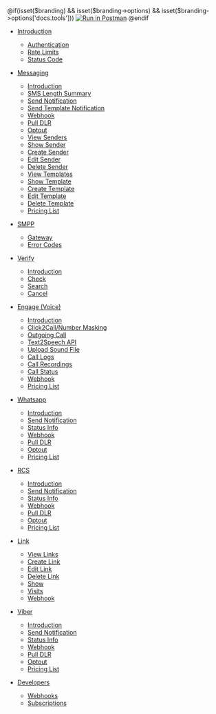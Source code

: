 @if(isset($branding) && isset($branding->options) && isset($branding->options['docs.tools']))
[![Run in Postman](https://run.pstmn.io/button.svg)](https://app.getpostman.com/run-collection/{collection})
@endif

- [Introduction](#)

  - [Authentication](/docs/{version})
  - [Rate Limits](/docs/{version}#content-rate-limits)
  - [Status Code](/docs/{version}#content-http-status-codes)

<!--
- Account

  - [Check Account Balance](/docs/{version}/account/balance)
  - [Adding Credits](/docs/{version}/account/add-credits)
-->

- [Messaging](#)

  - [Introduction](/docs/v2/sms)
  - [SMS Length Summary](/docs/v2/sms/length-summary)
  - [Send Notification](/docs/v2/sms/sendsms)
  - [Send Template Notification](/docs/v2/sms/template)
  - [Webhook](/docs/v2/sms/webhook)
  - [Pull DLR](/docs/v2/sms/pull-dlr)
  - [Optout](/docs/v2/sms/optout)
  - [View Senders](/docs/v2/sms/senders)
  - [Show Sender](/docs/v2/sms/senders/show)
  - [Create Sender](/docs/v2/sms/senders/create)
  - [Edit Sender](/docs/v2/sms/senders/edit)
  - [Delete Sender](/docs/v2/sms/senders/delete)
  - [View Templates](/docs/v2/sms/templates)
  - [Show Template](/docs/v2/sms/templates/show)
  - [Create Template](/docs/v2/sms/templates/create)
  - [Edit Template](/docs/v2/sms/templates/edit)
  - [Delete Template](/docs/v2/sms/templates/delete)
  - [Pricing List](/docs/v2/sms/pricing)
  <!-- [Service Usage](/docs/v2/sms/usage) -->

- [SMPP](#)

  - [Gateway](/docs/v2/sms/smpp)
  - [Error Codes](/docs/v2/sms/smpp#content-delivery-reports)

- [Verify](#)

  - [Introduction](/docs/v2/verify)
  - [Check](/docs/v2/verify/check)
  - [Search](/docs/v2/verify/search)
  - [Cancel](/docs/v2/verify/cancel)

- [Engage (Voice)](#)

  - [Introduction](/docs/v2/voice)
  - [Click2Call/Number Masking](/docs/v2/voice/c2c)
  - [Outgoing Call](/docs/v2/reach/call)
  - [Text2Speech API](/docs/v2/reach/tts)
  - [Upload Sound File](/docs/v2/reach)
  - [Call Logs](/docs/v2/voice/logs)
  - [Call Recordings](/docs/v2/voice/logs#content-recordings-report)
  - [Call Status](/docs/v2/reach/status)
  - [Webhook](/docs/v2/reach/webhook)
  - [Pricing List](/docs/v2/voice/pricing)

- [Whatsapp](#)

  - [Introduction](/docs/v2/whatsapp)
  - [Send Notification](/docs/v2/whatsapp/send-message)
  - [Status Info](/docs/v2/whatsapp/status)
  - [Webhook](/docs/v2/whatsapp/webhooks)
  - [Pull DLR](/docs/v2/whatsapp/pull-status)
  - [Optout](/docs/v2/whatsapp/optout)
  - [Pricing List](/docs/v2/whatsapp/pricing)

<!--
- MIP

  - [Introduction](/docs/v2/mip)
  - [Send Notification](/docs/v2/mip/send-message)
  - [Status Info](/docs/v2/mip/status)
  - [Webhook](/docs/v2/mip/webhooks)
  - [Pull DLR](/docs/v2/mip/pull-status)
-->

- [RCS](#)

  - [Introduction](/docs/v2/rcs)
  - [Send Notification](/docs/v2/rcs/send-message)
  - [Status Info](/docs/v2/rcs/status)
  - [Webhook](/docs/v2/rcs/webhooks)
  - [Pull DLR](/docs/v2/rcs/pull-status)
  - [Optout](/docs/v2/rcs/optout)
  - [Pricing List](/docs/v2/rcs/pricing)

- [Link](#)

  - [View Links](/docs/v2/link)
  - [Create Link](/docs/v2/link/create)
  - [Edit Link](/docs/v2/link/edit)
  - [Delete Link](/docs/v2/link/delete)
  - [Show](/docs/v2/link/show)
  - [Visits](/docs/v2/link/visits)
  - [Webhook](/docs/v2/link/webhook)

- [Viber](#)

  - [Introduction](/docs/v2/viber)
  - [Send Notification](/docs/v2/viber/send-message)
  - [Status Info](/docs/v2/viber/status)
  - [Webhook](/docs/v2/viber/webhooks)
  - [Pull DLR](/docs/v2/whatsapp/pull-status)
  - [Optout](/docs/v2/viber/optout)
  - [Pricing List](/docs/v2/viber/pricing)
<!--
- Number Lookup

  - [Verify](/docs/v2/lookup/verify)
    -->

- [Developers](#)

  - [Webhooks](/docs/v2/webhook)
  - [Subscriptions](/docs/v2/subscriptions)
